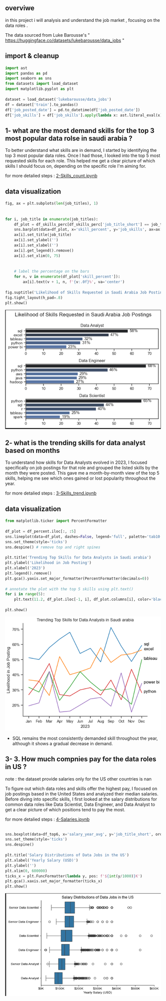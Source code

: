 ## overviwe

in this project i will analysis and understand the job market , focusing on the data roles . 

The data sourced from Luke Barousse's  " https://huggingface.co/datasets/lukebarousse/data_jobs "




## import & cleanup 

```python
import ast
import pandas as pd
import seaborn as sns
from datasets import load_dataset
import matplotlib.pyplot as plt  

dataset = load_dataset('lukebarousse/data_jobs')
df = dataset['train'].to_pandas()
df['job_posted_date'] = pd.to_datetime(df['job_posted_date'])
df['job_skills'] = df['job_skills'].apply(lambda x: ast.literal_eval(x) if pd.notna(x) else x)

```


## 1- what are the most demand skills for the top 3 most popular data rolse in saudi arabia ? 

To better understand what skills are in demand, I started by identifying the top 3 most popular data roles. Once I had those, I looked into the top 5 most requested skills for each role. This helped me get a clear picture of which skills I should focus on, depending on the specific role I'm aiming for.

for more detalied steps :  [2-Skills_count.ipynb](2-Skills_count.ipynb)



## data visualization  

```python
fig, ax = plt.subplots(len(job_titles), 1)


for i, job_title in enumerate(job_titles):
    df_plot = df_skills_perc[df_skills_perc['job_title_short'] == job_title].head(5)
    sns.barplot(data=df_plot, x='skill_percent', y='job_skills', ax=ax[i], hue='skill_count', palette='dark:b_r')
    ax[i].set_title(job_title)
    ax[i].set_ylabel('')
    ax[i].set_xlabel('')
    ax[i].get_legend().remove()
    ax[i].set_xlim(0, 75)
    

    # label the percentage on the bars
    for n, v in enumerate(df_plot['skill_percent']):
        ax[i].text(v + 1, n, f'{v:.0f}%', va='center')

fig.suptitle('Likelihood of Skills Requested in Saudi Arabia Job Postings', fontsize=15)
fig.tight_layout(h_pad=.8)
plt.show()

```

![alt text](image.png)



## 2- what is the trending skills for data analyst based on months 


To understand how skills for Data Analysts evolved in 2023, I focused specifically on job postings for that role and grouped the listed skills by the month they were posted. This gave me a month-by-month view of the top 5 skills, helping me see which ones gained or lost popularity throughout the year.


for more detalied steps :  [3-Skills_trend.ipynb](3-Skills_trend.ipynb)


## data visualization  

```python 
from matplotlib.ticker import PercentFormatter

df_plot = df_percent.iloc[:, :5]
sns.lineplot(data=df_plot, dashes=False, legend='full', palette='tab10')
sns.set_theme(style='ticks')
sns.despine() # remove top and right spines

plt.title('Trending Top Skills for Data Analysts in Saudi arabia')
plt.ylabel('Likelihood in Job Posting')
plt.xlabel('2023')
plt.legend().remove()
plt.gca().yaxis.set_major_formatter(PercentFormatter(decimals=0))

# annotate the plot with the top 5 skills using plt.text()
for i in range(5):
    plt.text(11.2, df_plot.iloc[-1, i], df_plot.columns[i], color='black')

plt.show()
```
![alt text](image-1.png)


- SQL remains the most consistently demanded skill throughout the year, although it shows a gradual decrease in demand.




## 3- 3. How much compnies pay for the data roles in US ? 

note : the dataset provide salaries only for the US other countries is nan 


To figure out which data roles and skills offer the highest pay, I focused on job postings based in the United States and analyzed their median salaries. Before diving into specific skills, I first looked at the salary distributions for common data roles like Data Scientist, Data Engineer, and Data Analyst to get a clear picture of which positions tend to pay the most.


for more detalied steps :  [4-Salaries.ipynb](4-Salaries.ipynb)


```python

sns.boxplot(data=df_top6, x='salary_year_avg', y='job_title_short', order= job_order)
sns.set_theme(style='ticks')
sns.despine()

plt.title('Salary Distributions of Data Jobs in the US')
plt.xlabel('Yearly Salary (USD)')
plt.ylabel('')
plt.xlim(0, 600000) 
ticks_x = plt.FuncFormatter(lambda y, pos: f'${int(y/1000)}K')
plt.gca().xaxis.set_major_formatter(ticks_x)
plt.show()
```
![alt text](image-2.png)





